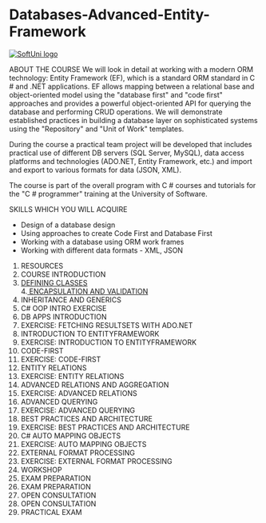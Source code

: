 # Databases-Advanced-Entity-Framework


<a href="https://softuni.bg/trainings/courses" rel="Courses">  ![SoftUni logo][logo] <a/>

[logo]: http://innovationstarterbox.bg/wp-content/uploads/2016/05/Softuni_logo_trasparent.png "Logo Title Text 2"

ABOUT THE COURSE
We will look in detail at working with a modern ORM technology: Entity Framework (EF), which is a standard ORM standard in C # and .NET applications. EF allows mapping between a relational base and object-oriented model using the "database first" and "code first" approaches and provides a powerful object-oriented API for querying the database and performing CRUD operations. We will demonstrate established practices in building a database layer on sophisticated systems using the "Repository" and "Unit of Work" templates.

During the course a practical team project will be developed that includes practical use of different DB servers (SQL Server, MySQL), data access platforms and technologies (ADO.NET, Entity Framework, etc.) and import and export to various formats for data (JSON, XML).

The course is part of the overall program with C # courses and tutorials for the "C # programmer" training at the University of Software.

SKILLS WHICH YOU WILL ACQUIRE </br>
- Design of a database design </br>
- Using approaches to create Code First and Database First </br>
- Working with a database using ORM work frames </br>
- Working with different data formats - XML, JSON </br>
 
1. RESOURCES
2. COURSE INTRODUCTION
3. <a href="https://github.com/russeva/Databases-Advanced-Entity-Framework/tree/master/01.%20DB-Advanced-OOP-Defining-Classes-Exercises">DEFINING CLASSES</a></br>
4.<a href="https://github.com/russeva/Databases-Advanced-Entity-Framework/tree/master/02.%20DB-Advanced-OOP-Encapsulation-Validation-Lab"> ENCAPSULATION AND VALIDATION</a></br>
5. INHERITANCE AND GENERICS
6. C# OOP INTRO EXERCISE
7. DB APPS INTRODUCTION
8. EXERCISE: FETCHING RESULTSETS WITH ADO.NET
9. INTRODUCTION TO ENTITYFRAMEWORK
10. EXERCISE: INTRODUCTION TO ENTITYFRAMEWORK
11. CODE-FIRST
12. EXERCISE: CODE-FIRST
13. ENTITY RELATIONS
14. EXERCISE: ENTITY RELATIONS
15. ADVANCED RELATIONS AND AGGREGATION
16. EXERCISE: ADVANCED RELATIONS
17. ADVANCED QUERYING
18. EXERCISE: ADVANCED QUERYING
19. BEST PRACTICES AND ARCHITECTURE
20. EXERCISE: BEST PRACTICES AND ARCHITECTURE
21. C# AUTO MAPPING OBJECTS
22. EXERCISE: AUTO MAPPING OBJECTS
23. EXTERNAL FORMAT PROCESSING
24. EXERCISE: EXTERNAL FORMAT PROCESSING
25. WORKSHOP
26. EXAM PREPARATION
27. EXAM PREPARATION
28. OPEN CONSULTATION
29. OPEN CONSULTATION
30. PRACTICAL EXAM
 
 
